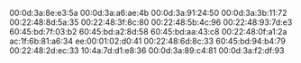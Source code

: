 00:0d:3a:8e:e3:5a
00:0d:3a:a6:ae:4b
00:0d:3a:91:24:50
00:0d:3a:3b:11:72
00:22:48:8d:5a:35
00:22:48:3f:8c:80
00:22:48:5b:4c:96
00:22:48:93:7d:e3 
60:45:bd:7f:03:b2
60:45:bd:a2:8d:58
60:45:bd:aa:43:c8
00:22:48:0f:a1:2a
ac:1f:6b:81:a6:34
ee:00:01:02:d0:41
00:22:48:6d:8c:33
60:45:bd:94:b4:79
00:22:48:2d:ec:33
10:4a:7d:d1:e8:36
00:0d:3a:89:c4:81
00:0d:3a:f2:df:93

